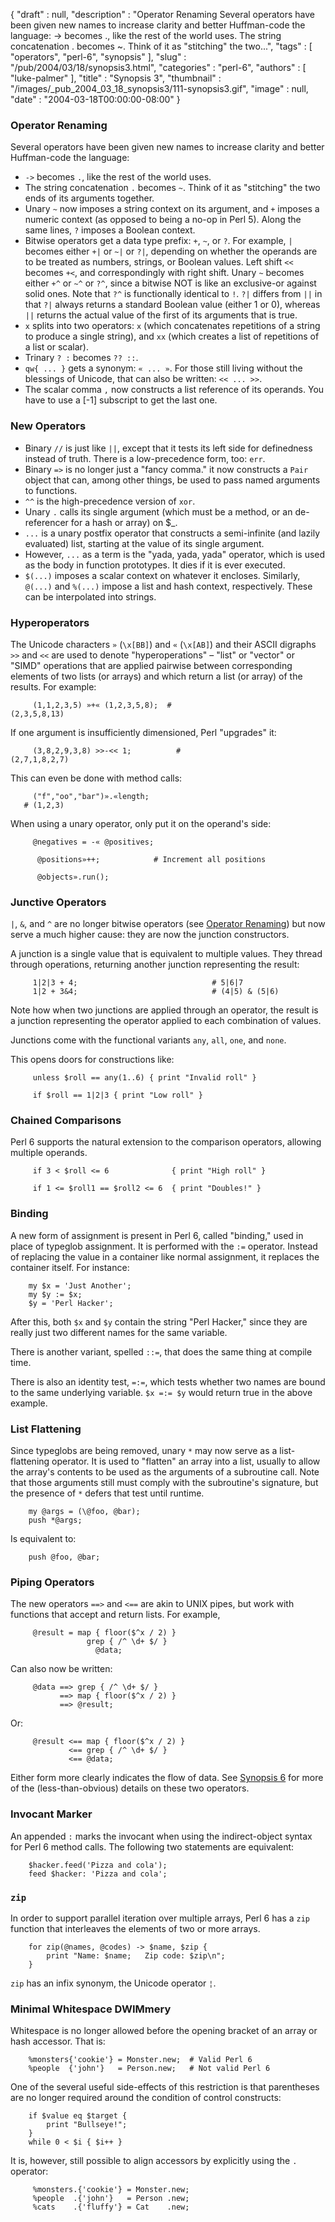 {
   "draft" : null,
   "description" : "Operator Renaming Several operators have been given new names to increase clarity and better Huffman-code the language: -> becomes ., like the rest of the world uses. The string concatenation . becomes ~. Think of it as \"stitching\" the two...",
   "tags" : [
      "operators",
      "perl-6",
      "synopsis"
   ],
   "slug" : "/pub/2004/03/18/synopsis3.html",
   "categories" : "perl-6",
   "authors" : [
      "luke-palmer"
   ],
   "title" : "Synopsis 3",
   "thumbnail" : "/images/_pub_2004_03_18_synopsis3/111-synopsis3.gif",
   "image" : null,
   "date" : "2004-03-18T00:00:00-08:00"
}



### <span id="Operator_renaming">Operator Renaming</span>

Several operators have been given new names to increase clarity and better Huffman-code the language:

-   `->` becomes `.`, like the rest of the world uses.
-   The string concatenation `.` becomes `~`. Think of it as "stitching" the two ends of its arguments together.
-   Unary `~` now imposes a string context on its argument, and `+` imposes a numeric context (as opposed to being a no-op in Perl 5). Along the same lines, `?` imposes a Boolean context.
-   Bitwise operators get a data type prefix: `+`, `~`, or `?`. For example, `|` becomes either `+|` or `~|` or `?|`, depending on whether the operands are to be treated as numbers, strings, or Boolean values. Left shift ` << ` becomes ` +< `, and correspondingly with right shift. Unary `~` becomes either `+^` or `~^` or `?^`, since a bitwise NOT is like an exclusive-or against solid ones. Note that `?^` is functionally identical to `!`. `?|` differs from `||` in that `?|` always returns a standard Boolean value (either 1 or 0), whereas `||` returns the actual value of the first of its arguments that is true.
-   `x` splits into two operators: `x` (which concatenates repetitions of a string to produce a single string), and `xx` (which creates a list of repetitions of a list or scalar).
-   Trinary `? :` becomes `?? ::`.
-   `qw{ ... }` gets a synonym: ` « ... » `. For those still living without the blessings of Unicode, that can also be written: `<< ... >>`.
-   The scalar comma `,` now constructs a list reference of its operands. You have to use a \[-1\] subscript to get the last one.

### <span id="New_operators">New Operators</span>

-   Binary `//` is just like `||`, except that it tests its left side for definedness instead of truth. There is a low-precedence form, too: `err`.
-   Binary `=>` is no longer just a "fancy comma." it now constructs a `Pair` object that can, among other things, be used to pass named arguments to functions.
-   `^^` is the high-precedence version of `xor`.
-   Unary `.` calls its single argument (which must be a method, or an de-referencer for a hash or array) on $\_.
-   `...` is a unary postfix operator that constructs a semi-infinite (and lazily evaluated) list, starting at the value of its single argument.
-   However, `...` as a term is the "yada, yada, yada" operator, which is used as the body in function prototypes. It dies if it is ever executed.
-   `$(...)` imposes a scalar context on whatever it encloses. Similarly, `@(...)` and `%(...)` impose a list and hash context, respectively. These can be interpolated into strings.

### <span id="Hyperoperators">Hyperoperators</span>

The Unicode characters `»` (`\x[BB]`) and `«` (`\x[AB]`) and their ASCII digraphs `>>` and `<<` are used to denote "hyperoperations" – "list" or "vector" or "SIMD" operations that are applied pairwise between corresponding elements of two lists (or arrays) and which return a list (or array) of the results. For example:

         (1,1,2,3,5) »+« (1,2,3,5,8);  # 
    (2,3,5,8,13)

If one argument is insufficiently dimensioned, Perl "upgrades" it:

         (3,8,2,9,3,8) >>-<< 1;          # 
    (2,7,1,8,2,7)

This can even be done with method calls:

         ("f","oo","bar")».«length; 
       # (1,2,3)

When using a unary operator, only put it on the operand's side:

         @negatives = -« @positives;

          @positions»++;            # Increment all positions

          @objects».run();

### <span id="Junctive_operators">Junctive Operators</span>

`|`, `&`, and `^` are no longer bitwise operators (see [Operator Renaming](#Operator_Renaming)) but now serve a much higher cause: they are now the junction constructors.

A junction is a single value that is equivalent to multiple values. They thread through operations, returning another junction representing the result:

         1|2|3 + 4;                              # 5|6|7
         1|2 + 3&4;                              # (4|5) & (5|6)

Note how when two junctions are applied through an operator, the result is a junction representing the operator applied to each combination of values.

Junctions come with the functional variants `any`, `all`, `one`, and `none`.

This opens doors for constructions like:

         unless $roll == any(1..6) { print "Invalid roll" }

         if $roll == 1|2|3 { print "Low roll" }

### <span id="Chained_comparisons">Chained Comparisons</span>

Perl 6 supports the natural extension to the comparison operators, allowing multiple operands.

         if 3 < $roll <= 6              { print "High roll" }
         
         if 1 <= $roll1 == $roll2 <= 6  { print "Doubles!" }

### <span id="Binding">Binding</span>

A new form of assignment is present in Perl 6, called "binding," used in place of typeglob assignment. It is performed with the `:=` operator. Instead of replacing the value in a container like normal assignment, it replaces the container itself. For instance:

        my $x = 'Just Another';
        my $y := $x;
        $y = 'Perl Hacker';

After this, both `$x` and `$y` contain the string "Perl Hacker," since they are really just two different names for the same variable.

There is another variant, spelled `::=`, that does the same thing at compile time.

There is also an identity test, `=:=`, which tests whether two names are bound to the same underlying variable. `$x =:= $y` would return true in the above example.

### <span id="List_flattening">List Flattening</span>

Since typeglobs are being removed, unary `*` may now serve as a list-flattening operator. It is used to "flatten" an array into a list, usually to allow the array's contents to be used as the arguments of a subroutine call. Note that those arguments still must comply with the subroutine's signature, but the presence of `*` defers that test until runtime.

        my @args = (\@foo, @bar);
        push *@args;

Is equivalent to:

        push @foo, @bar;

### <span id="Piping_operators">Piping Operators</span>

The new operators `==>` and `<==` are akin to UNIX pipes, but work with functions that accept and return lists. For example,

         @result = map { floor($^x / 2) }
                     grep { /^ \d+ $/ }
                       @data;

Can also now be written:

         @data ==> grep { /^ \d+ $/ }
               ==> map { floor($^x / 2) }
               ==> @result;

Or:

         @result <== map { floor($^x / 2) }
                 <== grep { /^ \d+ $/ }
                 <== @data;

Either form more clearly indicates the flow of data. See [Synopsis 6](/pub/a/2003/04/09/synopsis.html) for more of the (less-than-obvious) details on these two operators.

### <span id="Invocant_marker">Invocant Marker</span>

An appended `:` marks the invocant when using the indirect-object syntax for Perl 6 method calls. The following two statements are equivalent:

        $hacker.feed('Pizza and cola');
        feed $hacker: 'Pizza and cola';

### <span id="zip">`zip`</span>

In order to support parallel iteration over multiple arrays, Perl 6 has a `zip` function that interleaves the elements of two or more arrays.

        for zip(@names, @codes) -> $name, $zip {
            print "Name: $name;   Zip code: $zip\n";
        }

`zip` has an infix synonym, the Unicode operator `¦`.

### <span id="Minimal_whitespace_DWIMmery">Minimal Whitespace DWIMmery</span>

Whitespace is no longer allowed before the opening bracket of an array or hash accessor. That is:

        %monsters{'cookie'} = Monster.new;  # Valid Perl 6
        %people  {'john'}   = Person.new;   # Not valid Perl 6

One of the several useful side-effects of this restriction is that parentheses are no longer required around the condition of control constructs:

        if $value eq $target {
            print "Bullseye!";
        }
        while 0 < $i { $i++ }

It is, however, still possible to align accessors by explicitly using the `.` operator:

         %monsters.{'cookie'} = Monster.new;
         %people  .{'john'}   = Person .new;
         %cats    .{'fluffy'} = Cat    .new;
